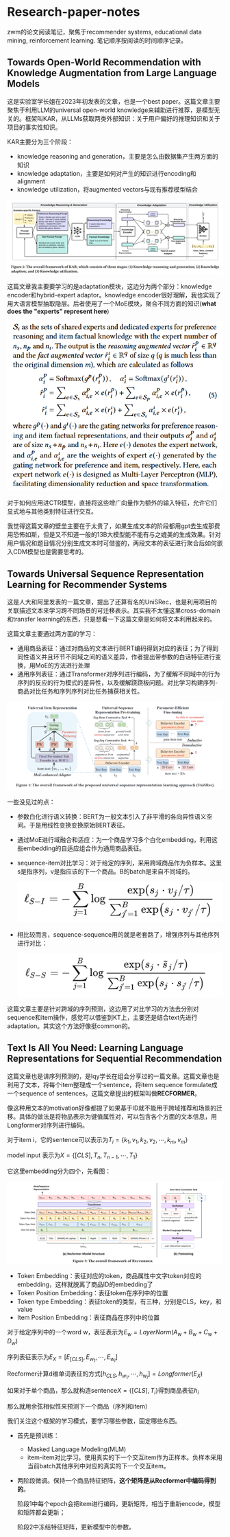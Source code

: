 # Research-paper-notes

zwm的论文阅读笔记，聚焦于recommender systems, educational data mining, reinforcement learning. 笔记顺序按阅读的时间顺序记录。

## Towards Open-World Recommendation with Knowledge Augmentation from Large Language Models

这是实验室学长姐在2023年初发表的文章，也是一个best paper。这篇文章主要聚焦于利用LLM的universal open-world knowledge来辅助进行推荐，是模型无关的。框架叫KAR，从LLMs获取两类外部知识：关于用户偏好的推理知识和关于项目的事实性知识。

KAR主要分为三个阶段：

- knowledge reasoning and generation，主要是怎么由数据集产生两方面的知识
- knowledge adaptation，主要是如何对产生的知识进行encoding和alignment
- knowledge utilization，将augmented vectors与现有推荐模型结合

![kar1](./image/kar1.png)

这篇文章我主要要学习的是adaptation模块，这边分为两个部分：knowledge encoder和hybrid-expert adaptor。knowledge encoder很好理解，我也实现了用大语言模型抽取隐层。后者使用了一个MoE模块，聚合不同方面的知识(**what does the "experts" represent here**)

![kar1](./image/kar2.png)

对于如何应用进CTR模型，直接将这些增广向量作为额外的输入特征，允许它们显式地与其他类别特征进行交互。

我觉得这篇文章的壁垒主要在于太贵了，如果生成文本的阶段都用gpt去生成那费用恐怖如斯，但是又不知道一般的13B大模型能不能有与之媲美的生成效果。针对用户情况和题目情况分别生成文本时可借鉴的，两段文本的表征进行聚合后如何嵌入CDM模型也是需要思考的。

## Towards Universal Sequence Representation Learning for Recommender Systems

这是人大和阿里发表的一篇文章，提出了还算有名的UniSRec，也是利用项目的关联描述文本来学习跨不同场景的可迁移表示。其实我不太懂这里cross-domain和transfer learning的东西，只是想看一下这篇文章是如何将文本利用起来的。

这篇文章主要通过两方面的学习：

- 通用商品表征：通过对商品的文本进行BERT编码得到对应的表征；为了得到同性语义并且环节不同域之间的语义差异，作者提出带参数的白话特征进行变换，用MoE的方法进行处理
- 通用序列表征：通过Transformer对序列进行编码，为了缓解不同域中的行为序列的反应的行为模式的差异性，以及缓解跷跷板问题。对比学习构建序列-商品对比任务和序列序列对比任务捕获相关性。

![kar1](./image/unisrec1.png)

一些没见过的点：

- 参数白化进行语义转换：BERT为一般文本引入了非平滑的各向异性语义空间。于是用线性变换变换原始BERT表征。

- 通过MoE进行域融合和适应：为一个商品学习多个白化embedding，利用这些embedding的自适应组合作为通用商品表征。

- sequence-item对比学习：对于给定的序列，采用跨域商品作为负样本。这里s是指序列，v是指应该的下一个商品。B的batch是来自不同域的。

  ![kar1](./image/unisrec2.png)

- 相比较而言，sequence-sequence用的就是老套路了，增强序列与其他序列进行对比：

  ![kar1](./image/unisrec3.png)

这篇文章主要是针对跨域的序列预测，这边用了对比学习的方法去分别对sequence和item操作，感觉可以借鉴到KT上，主要还是结合text先进行adaptation。其实这个方法好像挺common的。

## Text Is All You Need: Learning Language Representations for Sequential Recommendation

这篇文章也是讲序列预测的，是lqy学长在组会分享过的一篇文章。这篇文章也是利用了文本，将每个item整理成一个sentence，将item sequence formulate成一个sequence of sentences。这篇文章提出的框架叫做**RECFORMER**。

像这种用文本的motivation好像都提了如果基于ID就不能用于跨域推荐和场景的迁移。具体的做法是将物品表示为键值属性对，可以包含各个方面的文本信息，用Longformer对序列进行编码。

对于item i，它的sentence可以表示为$T_i=\{k_1, v_1, k_2, v_2,\cdots,k_m,v_m\}$

model input 表示为$X=\{[CLS],T_n, T_{n-1}, \cdots,T_1\}$

它这里embedding分为四个，先看图：

![kar1](./image/recformer1.png)

- Token Embedding：表征对应的token，商品属性中文字token对应的embedding，这样就脱离了商品ID的embedding了
- Token Position Embedding：表征token在序列中的位置
- Token type Embedding：表征token的类型，有三种，分别是CLS，key，和value
- Item Position Embedding：表征商品在序列中的位置

对于给定序列中的一个word w，表征表示为$E_w = LayerNorm(A_w+B_w+C_w+D_w)$

序列表征表示为$E_X=[E_{[CLS]},E_{w_1},\cdots,E_{w_l}]$

Recformer计算d维单词表征的方式$[h_{CLS},h_{w_1},\cdots,h_{w_l}]=Longformer(E_X)$

如果对于单个商品，那么就构造sentence$X= \{[CLS], T_i\}$得到商品表征$h_i$

那么就用余弦相似性来预测下一个商品（序列和item）

我们关注这个框架的学习模式，要学习哪些参数，固定哪些东西。

- 首先是预训练：

  - Masked Language Modeling(MLM)
  - item-item对比学习。使用真实的下一个交互item作为正样本。负样本采用当前batch其他序列中对应的真实的下一个交互item。

- 两阶段微调。保持一个商品特征矩阵，**这个矩阵是从Recformer中编码得到的**。

  阶段1中每个epoch会把item进行编码，更新矩阵，相当于重新encode，模型和矩阵都会更新；

  阶段2中冻结特征矩阵，更新模型中的参数。

